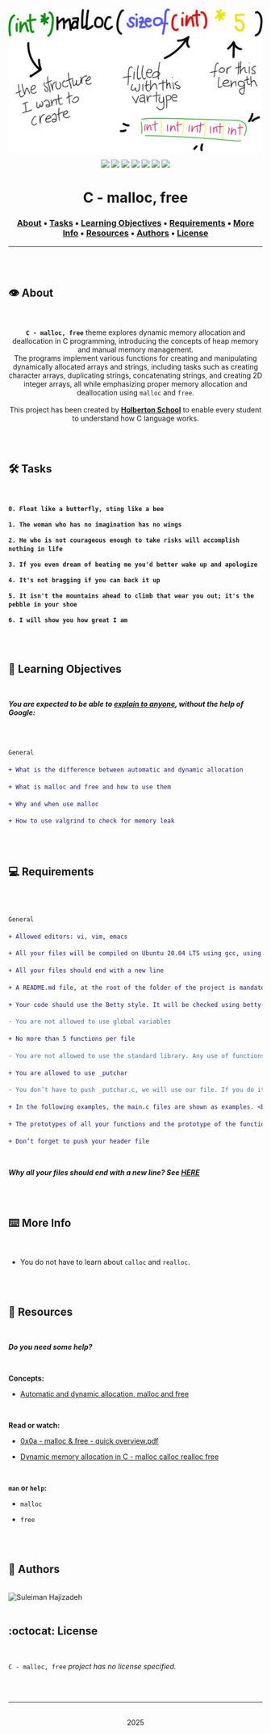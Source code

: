 <div align="center">
<br>

![malloc_free.png](README-image/malloc_free.png)

</div>


<p align="center">
<img src="https://img.shields.io/badge/-C-yellow">
<img src="https://img.shields.io/badge/-Linux-lightgrey">
<img src="https://img.shields.io/badge/-WSL-brown">
<img src="https://img.shields.io/badge/-Ubuntu%2020.04.4%20LTS-orange">
<img src="https://img.shields.io/badge/-JetBrains-blue">
<img src="https://img.shields.io/badge/-Holberton%20School-red">
<img src="https://img.shields.io/badge/License-not%20specified-brightgreen">
</p>


<h1 align="center"> C - malloc, free </h1>


<h3 align="center">
<a href="https://github.com/SuleimanHajizadeh/holbertonschool-low_level_programming/tree/master/malloc_free#eye-about">About</a> •
<a href="https://github.com/SuleimanHajizadeh/holbertonschool-low_level_programming/tree/master/malloc_free#hammer_and_wrench-tasks">Tasks</a> •
<a href="https://github.com/SuleimanHajizadeh/holbertonschool-low_level_programming/tree/master/malloc_free#memo-learning-objectives">Learning Objectives</a> •
<a href="https://github.com/SuleimanHajizadeh/holbertonschool-low_level_programming/tree/master/malloc_free#computer-requirements">Requirements</a> •
<a href="https://github.com/SuleimanHajizadeh/holbertonschool-low_level_programming/tree/master/malloc_free#keyboard-more-info">More Info</a> •
<a href="https://github.com/SuleimanHajizadeh/holbertonschool-low_level_programming/tree/master/malloc_free#mag_right-resources">Resources</a> •
<a href="https://github.com/SuleimanHajizadeh/holbertonschool-low_level_programming/tree/master/malloc_free#bust_in_silhouette-authors">Authors</a> •
<a href="https://github.com/SuleimanHajizadeh/holbertonschool-low_level_programming/tree/master/malloc_free#octocat-license">License</a>
</h3>

---

<!-- ------------------------------------------------------------------------------------------------- -->

<br>
<br>

## :eye: About

<br>

<div align="center">

**`C - malloc, free`** theme explores dynamic memory allocation and deallocation in C programming, introducing the concepts of heap memory and manual memory management.
<br>
The programs implement various functions for creating and manipulating dynamically allocated arrays and strings, including tasks such as creating character arrays, duplicating strings, concatenating strings, and creating 2D integer arrays, all while emphasizing proper memory allocation and deallocation using `malloc` and `free`.
<br>
<br>
This project has been created by **[Holberton School](https://www.holbertonschool.com/about-holberton)** to enable every student to understand how C language works.

</div>

<br>
<br>

<!-- ------------------------------------------------------------------------------------------------- -->

## :hammer_and_wrench: Tasks

<br>

**`0. Float like a butterfly, sting like a bee`**

**`1. The woman who has no imagination has no wings`**

**`2. He who is not courageous enough to take risks will accomplish nothing in life`**

**`3. If you even dream of beating me you'd better wake up and apologize`**

**`4. It's not bragging if you can back it up`**

**`5. It isn't the mountains ahead to climb that wear you out; it's the pebble in your shoe`**

**`6. I will show you how great I am`**

<br>
<br>

<!-- ------------------------------------------------------------------------------------------------- -->

## :memo: Learning Objectives

<br>

**_You are expected to be able to [explain to anyone](https://fs.blog/feynman-learning-technique/), without the help of Google:_**

<br>

```diff

General

+ What is the difference between automatic and dynamic allocation

+ What is malloc and free and how to use them

+ Why and when use malloc

+ How to use valgrind to check for memory leak

```

<br>
<br>

<!-- ------------------------------------------------------------------------------------------------- -->

## :computer: Requirements

<br>

```diff

General

+ Allowed editors: vi, vim, emacs

+ All your files will be compiled on Ubuntu 20.04 LTS using gcc, using the options -Wall -Werror -Wextra -pedantic -std=gnu89

+ All your files should end with a new line

+ A README.md file, at the root of the folder of the project is mandatory

+ Your code should use the Betty style. It will be checked using betty-style.pl and betty-doc.pl

- You are not allowed to use global variables

+ No more than 5 functions per file

- You are not allowed to use the standard library. Any use of functions like printf, puts, etc… is forbidden

+ You are allowed to use _putchar

- You don’t have to push _putchar.c, we will use our file. If you do it won’t be taken into account

+ In the following examples, the main.c files are shown as examples. <br> You can use them to test your functions, but you don’t have to push them to your repo (if you do we won’t take them into account). <br> We will use our own main.c files at compilation. <br> Our main.c files might be different from the one shown in the examples

+ The prototypes of all your functions and the prototype of the function _putchar should be included in your header file called main.h

+ Don’t forget to push your header file

```

<br>

**_Why all your files should end with a new line? See [HERE](https://unix.stackexchange.com/questions/18743/whats-the-point-in-adding-a-new-line-to-the-end-of-a-file/18789)_**

<br>
<br>

<!-- ------------------------------------------------------------------------------------------------- -->

## :keyboard: More Info

<br>

- You do not have to learn about `calloc` and `realloc`.

<br>
<br>

<!-- ------------------------------------------------------------------------------------------------- -->

## :mag_right: Resources

<br>

**_Do you need some help?_**

<br>

**Concepts:**

* [Automatic and dynamic allocation, malloc and free](https://drive.google.com/file/d/11ORTNbA0KAlA1Dzht8UlAUfEZORZDJb4/view?usp=sharing)

<br>

**Read or watch:**

* [0x0a - malloc & free - quick overview.pdf](https://drive.google.com/file/d/13pIBNgJQZD9ybTxJ0yZfYuqWTUpwpfpP/view?usp=sharing)

* [Dynamic memory allocation in C - malloc calloc realloc free](https://www.youtube.com/watch?v=xDVC3wKjS64)

<br>

**`man` or `help`:**

* `malloc`

* `free`

<br>
<br>

<!-- ------------------------------------------------------------------------------------------------- -->

## :bust_in_silhouette: Authors

<br>

<img src="https://img.shields.io/badge/Suleiman%20Hajizadeh-darkblue" alt="Suleiman Hajizadeh" width="120">

<br>
<br>

<!-- ------------------------------------------------------------------------------------------------- -->

## :octocat: License

<br>

```C - malloc, free``` _project has no license specified._

<br>
<br>

---

<p align="center"><br>2025</p>
